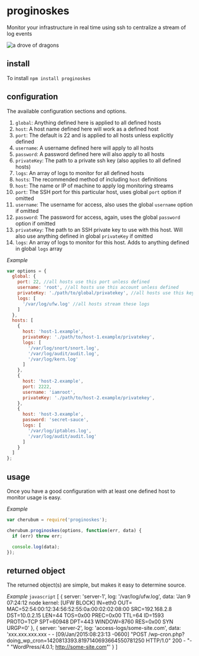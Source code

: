 # proginoskes
Monitor your infrastructure in real time using ssh to centralize a stream of log events

![a drove of dragons](http://25.media.tumblr.com/tumblr_m8jmo41oDw1qz88jjo1_500.jpg)

## install ##
To install `npm install proginoskes`

## configuration ##
The available configuration sections and options.

1. `global`: Anything defined here is applied to all defined hosts
  1. `host`: A host name defined here will work as a defined host
  2. `port`: The default is 22 and is applied to all hosts unless explicitly defined
  3. `username`: A username defined here will apply to all hosts
  4. `password`: A password defined here will also apply to all hosts
  5. `privateKey`: The path to a private ssh key (also applies to all defined hosts)
  6. `logs`: An array of logs to monitor for all defined hosts
2. `hosts`: The recommended method of including `host` definitions
  1. `host`: The name or IP of machine to apply log monitoring streams
  2. `port`: The SSH port for this particular host, uses global `port` option if omitted
  3. `username`: The username for access, also uses the global `username` option if omitted
  4. `password`: The password for access, again, uses the global `password` option if omitted
  5. `privateKey`: The path to an SSH private key to use with this host. Will also use anything defined in global `privateKey` if omitted
  6. `logs`: An array of logs to monitor for this host. Adds to anything defined in global `logs` array

_Example_
```javascript
var options = {
  global: {
    port: 22, //all hosts use this port unless defined
    username: 'root', //all hosts use this account unless defined
    privateKey: './path/to/global/privatekey', //all hosts use this key unless defined
    logs: [
      '/var/log/ufw.log' //all hosts stream these logs
    ]
  },
  hosts: [
    {
      host: 'host-1.example',
      privateKey: './path/to/host-1.example/privatekey',
      logs: [
        '/var/log/snort/snort.log',
        '/var/log/audit/audit.log',
        '/var/log/kern.log'
      ]
    },
    {
      host: 'host-2.example',
      port: 2222,
      username: 'iamroot',
      privateKey: './path/to/host-2.example/privatekey',
    },
    {
      host: 'host-3.example',
      password: 'secret-sauce',
      logs: [
        '/var/log/iptables.log',
        '/var/log/audit/audit.log'
      ]
    }
  ]
};
```

## usage ##
Once you have a good configuration with at least one defined host to monitor
usage is easy.

_Example_
```javascript
var cherubum = require('proginoskes');

cherubum.proginoskes(options, function(err, data) {
  if (err) throw err;

  console.log(data);
});
```

## returned object ##
The returned object(s) are simple, but makes it easy to determine source.

_Example_
```javascript```
[ { server: 'server-1',
    log: '/var/log/ufw.log',
    data: 'Jan  9 07:24:12 node kernel: [UFW BLOCK] IN=eth0 OUT= MAC=52:54:00:12:34:56:52:55:0a:00:02:02:08:00 SRC=192.168.2.8 DST=10.0.2.15 LEN=44 TOS=0x00 PREC=0x00 TTL=64 ID=1593 PROTO=TCP SPT=60948 DPT=443 WINDOW=8760 RES=0x00 SYN URGP=0' },
  { server: 'server-2',
    log: 'access-logs/some-site.com',
    data: 'xxx.xxx.xxx.xxx - - [09/Jan/2015:08:23:13 -0600] "POST /wp-cron.php?doing_wp_cron=1420813393.8197140693664550781250 HTTP/1.0" 200 - "-" "WordPress/4.0.1; http://some-site.com"' } ]
```
